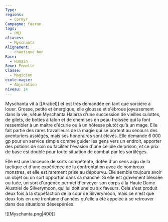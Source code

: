 ```yaml
---
Type: 
regions:
  - Cormyr
Campagne: faerun
tags:
  - PNJ
aliases:
  - Myschanta
Alignement:
  - chaotique bon
Race:
  - Humain
Sexe: Femelle
Classe:
  - Magicien
ecole-magie:
  - Abjuration
niveau: 14
---
```

Myschanta vit à [[Arabel]] et est très demandée en tant que sorcière à louer. Grosse, petite et énergique, elle glousse et s'ébroue joyeusement dans la vie, vêtue Myschanta Halarra d'une succession de vieilles culottes, de gilets, de bottes à talon et de chemises en peau froissée qui la font ressembler à un maître d'écurie ou à un hôtesse plutôt qu'à un mage. Elle fait partie des rares travailleurs de la magie qui se portent au secours des aventuriers assiégés, mais ses honoraires sont élevés. Elle demande 6 000 gp pour un service simple comme guider les gens vers un endroit, apporter des potions de soin ou faciliter l'évasion d'une cellule de prison, et ce prix de base est doublé pour toute situation de combat par les sortilèges.

Elle est une lanceuse de sorts compétente, dotée d'un sens aigu de la tactique et d'une expérience de la confrontation avec de nombreux monstres, et elle est rarement prise au dépourvu. Elle semble toujours avoir un objet ou un sort opportun dans sa manche. Si elle est gravement blessée ou tuée, un sort d'urgence permet d'envoyer son corps à la Haute Dame Alustriel de Silverymoon, qui lui doit une ou six faveurs. Cela s'est produit deux fois à la stupéfaction de la cour de Silverymoon, mais ce n'est que deux fois en une trentaine d'années qu'elle a été appelée à se retrouver dans des situations désespérées.

![[Myschanta.png|400]]